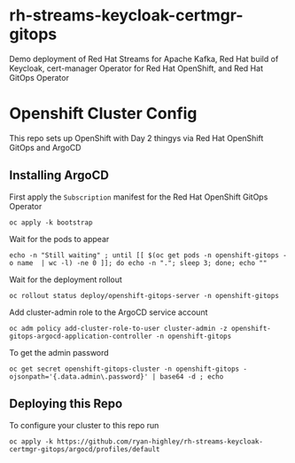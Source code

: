# rh-streams-keycloak-certmgr-gitops
Demo deployment of Red Hat Streams for Apache Kafka, Red Hat build of Keycloak, cert-manager Operator for Red Hat OpenShift, and Red Hat GitOps Operator


# Openshift Cluster Config

This repo sets up OpenShift with Day 2 thingys via Red Hat OpenShift GitOps and ArgoCD


## Installing ArgoCD

First apply the `Subscription` manifest for the Red Hat OpenShift GitOps Operator

```shell
oc apply -k bootstrap
```

Wait for the pods to appear

```shell
echo -n "Still waiting" ; until [[ $(oc get pods -n openshift-gitops -o name  | wc -l) -ne 0 ]]; do echo -n "."; sleep 3; done; echo ""
```

Wait for the deployment rollout

```shell
oc rollout status deploy/openshift-gitops-server -n openshift-gitops
```

Add cluster-admin role to the ArgoCD service account

```shell
oc adm policy add-cluster-role-to-user cluster-admin -z openshift-gitops-argocd-application-controller -n openshift-gitops
```

To get the admin password

```shell
oc get secret openshift-gitops-cluster -n openshift-gitops -ojsonpath='{.data.admin\.password}' | base64 -d ; echo
```

## Deploying this Repo

To configure your cluster to this repo run

```
oc apply -k https://github.com/ryan-highley/rh-streams-keycloak-certmgr-gitops/argocd/profiles/default
```
